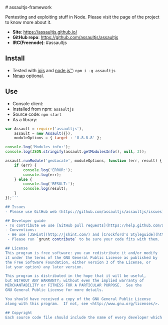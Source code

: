 # assaultjs-framework

Pentesting and exploiting stuff in Node. Please visit the page of the project to know more about it.
- **Site**: https://assaultjs.github.io/
- **GitHub repo**: https://github.com/assaultjs/assaultjs
- **IRC(Freenode)**: #assaultjs

## Install
- Tested with [iojs](https://iojs.org/) and [node.js™](http://nodejs.org/): `npm i -g assaultjs`
- [Nmap](http://nmap.org/) optional.

## Use
- Console client:
 - Installed from npm: `assaultjs`
 - Source code: `npm start`
- As a library:
```javascript
var Assault = require('assaultjs'),
    assault = new Assault({}),
    moduleOptions = { target : '8.8.8.8' };

console.log('Modules info:');
console.log(JSON.stringify(assault.getModulesInfo(), null, 2));

assault.runModule('geoLocate', moduleOptions, function (err, result) {
    if (err) {
        console.log('ERROR:');
        console.log(err);
    } else {
        console.log('RESULT:');
        console.log(result);
    }
});```

## Issues
- Please use GitHub web (https://github.com/assaultjs/assaultjs/issues). If you have doubts playing with the software label the issue as "question".

## Developer guide
- To contribute we use [GitHub pull requests](https://help.github.com/articles/using-pull-requests).
- Conventions:
 - We use [JSHint](http://jshint.com/) and [Crockford's Styleguide](http://javascript.crockford.com/code.html).
 - Please run `grunt contribute` to be sure your code fits with them.

## License
This program is free software: you can redistribute it and/or modify
it under the terms of the GNU General Public License as published by
the Free Software Foundation, either version 3 of the License, or
(at your option) any later version.

This program is distributed in the hope that it will be useful,
but WITHOUT ANY WARRANTY; without even the implied warranty of
MERCHANTABILITY or FITNESS FOR A PARTICULAR PURPOSE.  See the
GNU General Public License for more details.

You should have received a copy of the GNU General Public License
along with this program.  If not, see <http://www.gnu.org/licenses/>.

## Copyright
Each source code file should include the name of every developer which touches it.